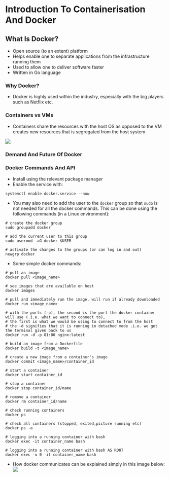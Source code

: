 # Introduction To Containerisation And Docker

## What Is Docker?

* Open source (to an extent) platform
* Helps enable one to separate applications from the infrastructure running them
* Used to allow one to deliver software faster
* Written in Go language

### Why Docker?

* Docker is highly used within the industry, especially with the big players such as Netflix etc.

### Containers vs VMs

* Containers share the resources with the host OS as opposed to the VM creates new resources that is segregated from the host system

![](https://www.sdxcentral.com/wp-content/uploads/2019/05/ContainersvsVMs_Image.jpg)

### Demand And Future Of Docker

### Docker Commands And API

* Install using the relevant package manager
* Enable the service with:
```
systemctl enable docker.service --now
```

* You may also need to add the user to the `docker` group so that `sudo` is not needed for all the docker commands. This can be done using the following commands (in a Linux environment):
```
# create the docker group
sudo groupadd docker

# add the current user to this group
sudo usermod -aG docker $USER

# activate the changes to the groups (or can log in and out)
newgrp docker
```

* Some simple docker commands:
```
# pull an image
docker pull <image_name>

# see images that are available on host
docker images

# pull and immediately run the image, will run if already downloaded
docker run <image_name>

# with the ports (-p), the second is the port the docker container will use (.i.e. what we want to connect to),
# the first is what we would be using to connect to from the host
# the -d signifies that it is running in detached mode .i.e. we get the terminal given back to us
docker run -d -p 81:80 nginx:latest

# build an image from a Dockerfile
docker build -t <image_name>

# create a new image from a container's image
docker commit <image_name>/container_id

# start a container
docker start container_id

# stop a container
docker stop container_id/name

# remove a container
docker rm container_id/name

# check running containers
docker ps

# check all containers (stopped, exited,picture running etc)
docker ps -a

# logging into a running container with bash
docker exec -it container_name bash

# logging into a running container with bash AS ROOT
docker exec -u 0 -it container_name bash
```


* How docker communicates can be explained simply in this image below:
![](https://docs.docker.com/engine/images/architecture.svg)
